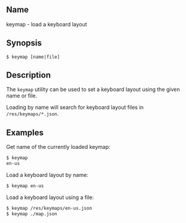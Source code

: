 ## Name

keymap - load a keyboard layout

## Synopsis

```**sh
$ keymap [name|file]
```

## Description

The `keymap` utility can be used to set a keyboard layout using the given name or file.

Loading by name will search for keyboard layout files in `/res/keymaps/*.json`.

## Examples

Get name of the currently loaded keymap:
```sh
$ keymap
en-us
```

Load a keyboard layout by name:
```sh
$ keymap en-us
```

Load a keyboard layout using a file:
```sh
$ keymap /res/keymaps/en-us.json
$ keymap ./map.json
```
